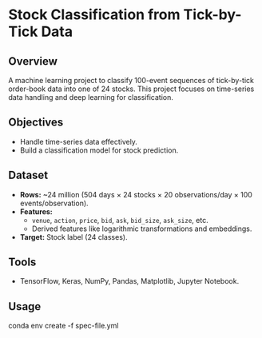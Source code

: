 # Stock Classification from Tick-by-Tick Data

## Overview
A machine learning project to classify 100-event sequences of tick-by-tick order-book data into one of 24 stocks. This project focuses on time-series data handling and deep learning for classification.

## Objectives
- Handle time-series data effectively.
- Build a classification model for stock prediction.

## Dataset
- **Rows:** ~24 million (504 days × 24 stocks × 20 observations/day × 100 events/observation).
- **Features:**
  - `venue`, `action`, `price`, `bid`, `ask`, `bid_size`, `ask_size`, etc.
  - Derived features like logarithmic transformations and embeddings.
- **Target:** Stock label (24 classes).

## Tools
- TensorFlow, Keras, NumPy, Pandas, Matplotlib, Jupyter Notebook.

## Usage
conda env create -f spec-file.yml



